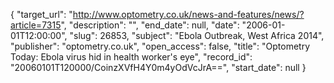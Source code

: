 {
  "target_url": "http://www.optometry.co.uk/news-and-features/news/?article=7315", 
  "description": "", 
  "end_date": null, 
  "date": "2006-01-01T12:00:00", 
  "slug": 26853, 
  "subject": "Ebola Outbreak, West Africa 2014", 
  "publisher": "optometry.co.uk", 
  "open_access": false, 
  "title": "Optometry Today: Ebola virus hid in health worker's eye", 
  "record_id": "20060101T120000/CoinzXVfH4Y0m4yOdVcJrA==", 
  "start_date": null
}


